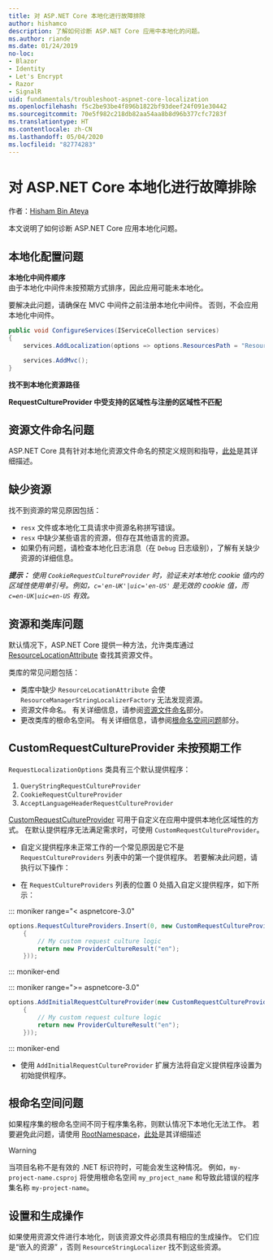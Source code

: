 ```yaml
---
title: 对 ASP.NET Core 本地化进行故障排除
author: hishamco
description: 了解如何诊断 ASP.NET Core 应用中本地化的问题。
ms.author: riande
ms.date: 01/24/2019
no-loc:
- Blazor
- Identity
- Let's Encrypt
- Razor
- SignalR
uid: fundamentals/troubleshoot-aspnet-core-localization
ms.openlocfilehash: f5c2be93be4f896b1822bf93deef24f091e30442
ms.sourcegitcommit: 70e5f982c218db82aa54aa8b8d96b377cfc7283f
ms.translationtype: HT
ms.contentlocale: zh-CN
ms.lasthandoff: 05/04/2020
ms.locfileid: "82774283"
---
```

# <a name="troubleshoot-aspnet-core-localization"></a>对 ASP.NET Core 本地化进行故障排除

作者：[Hisham Bin Ateya](https://github.com/hishamco)

本文说明了如何诊断 ASP.NET Core 应用本地化问题。

## <a name="localization-configuration-issues"></a>本地化配置问题

**本地化中间件顺序**  
由于本地化中间件未按预期方式排序，因此应用可能未本地化。

要解决此问题，请确保在 MVC 中间件之前注册本地化中间件。 否则，不会应用本地化中间件。

```csharp
public void ConfigureServices(IServiceCollection services)
{
    services.AddLocalization(options => options.ResourcesPath = "Resources");

    services.AddMvc();
}
```

**找不到本地化资源路径**

**RequestCultureProvider 中受支持的区域性与注册的区域性不匹配**  

## <a name="resource-file-naming-issues"></a>资源文件命名问题

ASP.NET Core 具有针对本地化资源文件命名的预定义规则和指导，[此处](xref:fundamentals/localization?view=aspnetcore-2.2#resource-file-naming)是其详细描述。

## <a name="missing-resources"></a>缺少资源

找不到资源的常见原因包括：

- `resx` 文件或本地化工具请求中资源名称拼写错误。
- `resx` 中缺少某些语言的资源，但存在其他语言的资源。
- 如果仍有问题，请检查本地化日志消息（在 `Debug` 日志级别），了解有关缺少资源的详细信息。

_**提示：** 使用 `CookieRequestCultureProvider` 时，验证未对本地化 cookie 值内的区域性使用单引号。例如，`c='en-UK'|uic='en-US'` 是无效的 cookie 值，而 `c=en-UK|uic=en-US` 有效。_

## <a name="resources--class-libraries-issues"></a>资源和类库问题

默认情况下，ASP.NET Core 提供一种方法，允许类库通过 [ResourceLocationAttribute](/dotnet/api/microsoft.extensions.localization.resourcelocationattribute?view=aspnetcore-2.1) 查找其资源文件。

类库的常见问题包括：
- 类库中缺少 `ResourceLocationAttribute` 会使 `ResourceManagerStringLocalizerFactory` 无法发现资源。
- 资源文件命名。 有关详细信息，请参阅[资源文件命名](#resource-file-naming-issues)部分。
- 更改类库的根命名空间。 有关详细信息，请参阅[根命名空间问题](#root-namespace-issues)部分。

## <a name="customrequestcultureprovider-doesnt-work-as-expected"></a>CustomRequestCultureProvider 未按预期工作

`RequestLocalizationOptions` 类具有三个默认提供程序：

1. `QueryStringRequestCultureProvider`
2. `CookieRequestCultureProvider`
3. `AcceptLanguageHeaderRequestCultureProvider`

[CustomRequestCultureProvider](/dotnet/api/microsoft.aspnetcore.localization.customrequestcultureprovider?view=aspnetcore-2.1) 可用于自定义在应用中提供本地化区域性的方式。 在默认提供程序无法满足需求时，可使用 `CustomRequestCultureProvider`。

- 自定义提供程序未正常工作的一个常见原因是它不是 `RequestCultureProviders` 列表中的第一个提供程序。 若要解决此问题，请执行以下操作：

- 在 `RequestCultureProviders` 列表的位置 0 处插入自定义提供程序，如下所示：

::: moniker range="< aspnetcore-3.0"
```csharp
options.RequestCultureProviders.Insert(0, new CustomRequestCultureProvider(async context =>
    {
        // My custom request culture logic
        return new ProviderCultureResult("en");
    }));
```
::: moniker-end

::: moniker range=">= aspnetcore-3.0"
```csharp
options.AddInitialRequestCultureProvider(new CustomRequestCultureProvider(async context =>
    {
        // My custom request culture logic
        return new ProviderCultureResult("en");
    }));
```
::: moniker-end

- 使用 `AddInitialRequestCultureProvider` 扩展方法将自定义提供程序设置为初始提供程序。

## <a name="root-namespace-issues"></a>根命名空间问题

如果程序集的根命名空间不同于程序集名称，则默认情况下本地化无法工作。 若要避免此问题，请使用 [RootNamespace](/dotnet/api/microsoft.extensions.localization.rootnamespaceattribute?view=aspnetcore-2.1)，[此处](xref:fundamentals/localization?view=aspnetcore-2.2#resource-file-naming)是其详细描述

> [!WARNING]
> 当项目名称不是有效的 .NET 标识符时，可能会发生这种情况。 例如，`my-project-name.csproj` 将使用根命名空间 `my_project_name` 和导致此错误的程序集名称 `my-project-name`。 

## <a name="resources--build-action"></a>设置和生成操作

如果使用资源文件进行本地化，则该资源文件必须具有相应的生成操作。 它们应是“嵌入的资源”  ，否则 `ResourceStringLocalizer` 找不到这些资源。

